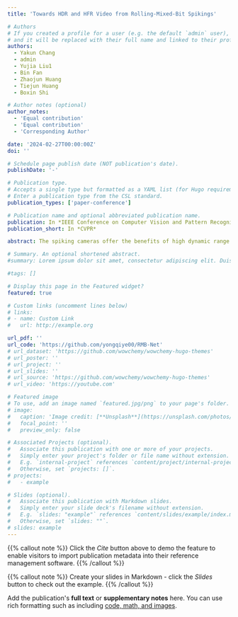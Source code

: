 ```yaml
---
title: 'Towards HDR and HFR Video from Rolling-Mixed-Bit Spikings'

# Authors
# If you created a profile for a user (e.g. the default `admin` user), write the username (folder name) here
# and it will be replaced with their full name and linked to their profile.
authors:
  - Yakun Chang
  - admin
  - Yujia Liu1
  - Bin Fan
  - Zhaojun Huang 
  - Tiejun Huang
  - Boxin Shi

# Author notes (optional)
author_notes:
  - 'Equal contribution'
  - 'Equal contribution'
  - 'Corresponding Author'

date: '2024-02-27T00:00:00Z'
doi: ''

# Schedule page publish date (NOT publication's date).
publishDate: '-'

# Publication type.
# Accepts a single type but formatted as a YAML list (for Hugo requirements).
# Enter a publication type from the CSL standard.
publication_types: ['paper-conference']

# Publication name and optional abbreviated publication name.
publication: In *IEEE Conference on Computer Vision and Pattern Recognition*
publication_short: In *CVPR*

abstract: The spiking cameras offer the benefits of high dynamic range (HDR), high temporal resolution, and low data redundancy. However, reconstructing HDR videos in high-speed conditions using single-bit spikings presents challenges due to the limited bit depth. Increasing the bit depth of the spikings is advantageous for boosting HDR performance, but the readout efficiency will be decreased, which is unfavorable for achieving a high frame rate (HFR) video. To address these challenges, we propose a readout mechanism to obtain rolling-mixed-bit (RMB) spikings, which involves interleaving multi-bit spikings within the single-bit spikings in a rolling manner, thereby combining the characteristics of high bit depth and efficient readout. Furthermore, we introduce RMB-Net for reconstructing HDR and HFR videos. RMBNet comprises a cross-bit attention block for fusing mixed-bit spikings and a cross-time attention block for achieving temporal fusion. Extensive experiments conducted on synthetic and real-synthetic data demonstrate the superiority of our method. For instance, pure 3-bit spikings result in 3 times of data volume, whereas our method achieves comparable performance with less than 2% increase in data volume.

# Summary. An optional shortened abstract.
#summary: Lorem ipsum dolor sit amet, consectetur adipiscing elit. Duis posuere tellus ac convallis placerat. Proin tincidunt magna sed ex sollicitudin condimentum.

#tags: []

# Display this page in the Featured widget?
featured: true

# Custom links (uncomment lines below)
# links:
# - name: Custom Link
#   url: http://example.org

url_pdf: ''
url_code: 'https://github.com/yongqiye00/RMB-Net'
# url_dataset: 'https://github.com/wowchemy/wowchemy-hugo-themes'
# url_poster: ''
# url_project: ''
# url_slides: ''
# url_source: 'https://github.com/wowchemy/wowchemy-hugo-themes'
# url_video: 'https://youtube.com'

# Featured image
# To use, add an image named `featured.jpg/png` to your page's folder.
# image:
#   caption: 'Image credit: [**Unsplash**](https://unsplash.com/photos/pLCdAaMFLTE)'
#   focal_point: ''
#   preview_only: false

# Associated Projects (optional).
#   Associate this publication with one or more of your projects.
#   Simply enter your project's folder or file name without extension.
#   E.g. `internal-project` references `content/project/internal-project/index.md`.
#   Otherwise, set `projects: []`.
# projects:
#   - example

# Slides (optional).
#   Associate this publication with Markdown slides.
#   Simply enter your slide deck's filename without extension.
#   E.g. `slides: "example"` references `content/slides/example/index.md`.
#   Otherwise, set `slides: ""`.
# slides: example
---
```


{{% callout note %}}
Click the _Cite_ button above to demo the feature to enable visitors to import publication metadata into their reference management software.
{{% /callout %}}

{{% callout note %}}
Create your slides in Markdown - click the _Slides_ button to check out the example.
{{% /callout %}}

Add the publication's **full text** or **supplementary notes** here. You can use rich formatting such as including [code, math, and images](https://wowchemy.com/docs/content/writing-markdown-latex/).
